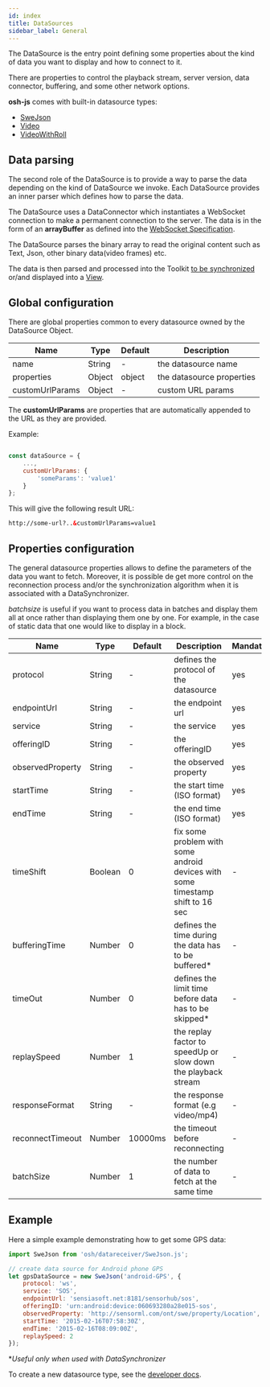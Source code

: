 ```yaml
---
id: index
title: DataSources
sidebar_label: General
---
```


The DataSource is the entry point defining some properties about the kind of data you want to display and how to connect to it.

There are properties to control the playback stream, server version, data connector, buffering, and some other network options.

**osh-js** comes with built-in datasource types:

- [SweJson](swejson.md)
- [Video](video.md)
- [VideoWithRoll](videoroll.md)

## Data parsing

The second role of the DataSource is to provide a way to parse the data depending on the kind of DataSource we invoke.
Each DataSource provides an inner parser which defines how to parse the data.

The DataSource uses a DataConnector which instantiates a WebSocket connection to make a permanent connection to the server.
The data is in the form of an **arrayBuffer** as defined into the [WebSocket Specification](https://html.spec.whatwg.org/multipage/web-sockets.html#network). 

The DataSource parses the binary array to read the original content such as Text, Json, other binary data(video frames) etc.

The data is then parsed and processed into the Toolkit [to be synchronized](../../datasynchronizer/index.md) or/and displayed 
into a [View](../../views/index).

## Global configuration

There are global properties common to every datasource owned by the DataSource Object.

| Name | Type | Default | Description
| ---- | ---- | ------- | -----------
|name|String|-| the datasource name
|properties|Object| object |the datasource properties
|customUrlParams|Object| - | custom URL params 

The **customUrlParams** are properties that are automatically appended to the URL as they are provided.

Example:

```jsx

const dataSource = {
    ...,
    customUrlParams: {
        'someParams': 'value1'
    }   
};
```

This will give the following result URL:

```html
http://some-url?..&customUrlParams=value1
```

## Properties configuration

The general datasource properties allows to define the parameters of the data you want to fetch.
Moreover, it is possible de get more control on the reconnection process and/or the synchronization algorithm when it is 
associated with a DataSynchronizer.

*batchsize* is useful if you want to process data in batches and display them all at once rather than displaying them one by one. For example, in the case of static data that one would like to display in a block.

| Name | Type | Default | Description |  Mandatory 
| ---- | ---- | ------- | --------------- |  ---------
|protocol|String| - | defines the protocol of the datasource | yes 
|endpointUrl|String| - | the endpoint url | yes
|service|String| - | the service | yes
|offeringID|String| - | the offeringID | yes
|observedProperty|String| - | the observed property | yes
|startTime|String| - | the start time (ISO format) | yes
|endTime|String| - | the end time (ISO format) | yes
|timeShift|Boolean|0| fix some problem with some android devices with some timestamp shift to 16 sec | -
|bufferingTime|Number| 0 | defines the time during the data has to be buffered* | -
|timeOut|Number| 0 | defines the limit time before data has to be skipped* | -
|replaySpeed|Number| 1 | the replay factor to speedUp or slow down the playback stream | -
|responseFormat|String| - | the response format (e.g video/mp4) | - 
|reconnectTimeout|Number| 10000ms | the timeout before reconnecting | -
|batchSize|Number| 1 | the number of data to fetch at the same time | -

## Example

Here a simple example demonstrating how to get some GPS data:

```jsx
import SweJson from 'osh/datareceiver/SweJson.js';

// create data source for Android phone GPS
let gpsDataSource = new SweJson('android-GPS', {
	protocol: 'ws',
	service: 'SOS',
	endpointUrl: 'sensiasoft.net:8181/sensorhub/sos',
	offeringID: 'urn:android:device:060693280a28e015-sos',
	observedProperty: 'http://sensorml.com/ont/swe/property/Location',
	startTime: '2015-02-16T07:58:30Z',
	endTime: '2015-02-16T08:09:00Z',
	replaySpeed: 2
});
```
**Useful only when used with DataSynchronizer*

To create a new datasource type, see the [developer docs](../../developers/datasources.md).
